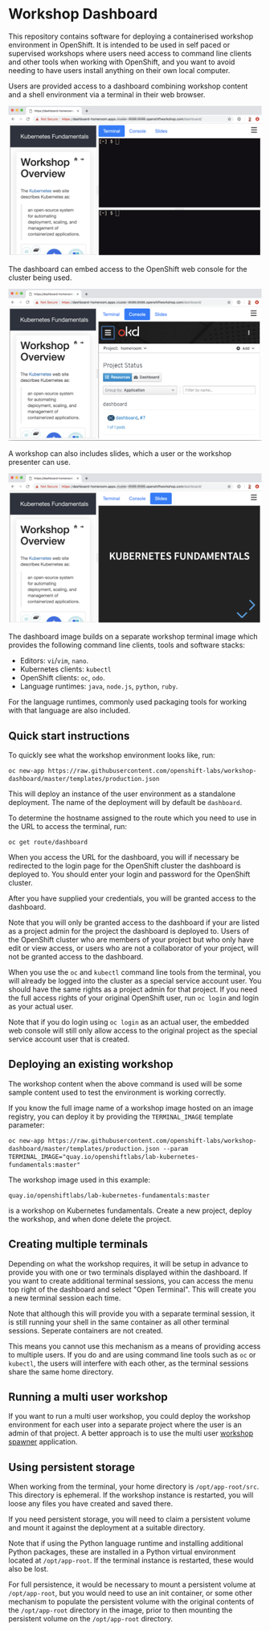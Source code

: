 Workshop Dashboard
==================

This repository contains software for deploying a containerised workshop environment in OpenShift. It is intended to be used in self paced or supervised workshops where users need access to command line clients and other tools when working with OpenShift, and you want to avoid needing to have users install anything on their own local computer.

Users are provided access to a dashboard combining workshop content and a shell environment via a terminal in their web browser.

![](terminal.png)

The dashboard can embed access to the OpenShift web console for the cluster being used.

![](console.png)

A workshop can also includes slides, which a user or the workshop presenter can use.

![](slides.png)

The dashboard image builds on a separate workshop terminal image which provides the following command line clients, tools and software stacks:

* Editors: ``vi``/``vim``, ``nano``.
* Kubernetes clients: ``kubectl``
* OpenShift clients: ``oc``, ``odo``.
* Language runtimes: ``java``, ``node.js``, ``python``, ``ruby``.

For the language runtimes, commonly used packaging tools for working with that language are also included.

Quick start instructions
------------------------

To quickly see what the workshop environment looks like, run:

```
oc new-app https://raw.githubusercontent.com/openshift-labs/workshop-dashboard/master/templates/production.json
```

This will deploy an instance of the user environment as a standalone deployment. The name of the deployment will by default be ``dashboard``.

To determine the hostname assigned to the route which you need to use in the URL to access the terminal, run:

```
oc get route/dashboard
```

When you access the URL for the dashboard, you will if necessary be redirected to the login page for the OpenShift cluster the dashboard is deployed to. You should enter your login and password for the OpenShift cluster.

After you have supplied your credentials, you will be granted access to the dashboard.

Note that you will only be granted access to the dashboard if your are listed as a project admin for the project the dashboard is deployed to. Users of the OpenShift cluster who are members of your project but who only have edit or view access, or users who are not a collaborator of your project, will not be granted access to the dashboard.

When you use the ``oc`` and ``kubectl`` command line tools from the terminal, you will already be logged into the cluster as a special service account user. You should have the same rights as a project admin for that project. If you need the full access rights of your original OpenShift user, run ``oc login`` and login as your actual user.

Note that if you do login using ``oc login`` as an actual user, the embedded web console will still only allow access to the original project as the special service account user that is created.

Deploying an existing workshop
------------------------------

The workshop content when the above command is used will be some sample content used to test the environment is working correctly.

If you know the full image name of a workshop image hosted on an image registry, you can deploy it by providing the ``TERMINAL_IMAGE`` template parameter:

```
oc new-app https://raw.githubusercontent.com/openshift-labs/workshop-dashboard/master/templates/production.json --param TERMINAL_IMAGE="quay.io/openshiftlabs/lab-kubernetes-fundamentals:master"
```

The workshop image used in this example:

```
quay.io/openshiftlabs/lab-kubernetes-fundamentals:master

```

is a workshop on Kubernetes fundamentals. Create a new project, deploy the workshop, and when done delete the project.

Creating multiple terminals
---------------------------

Depending on what the workshop requires, it will be setup in advance to provide you with one or two terminals displayed within the dashboard. If you want to create additional terminal sessions, you can access the menu top right of the dashboard and select "Open Terminal". This will create you a new terminal session each time.

Note that although this will provide you with a separate terminal session, it is still running your shell in the same container as all other terminal sessions. Seperate containers are not created.

This means you cannot use this mechanism as a means of providing access to multiple users. If you do and are using command line tools such as ``oc`` or ``kubectl``, the users will interfere with each other, as the terminal sessions share the same home directory.

Running a multi user workshop
-----------------------------

If you want to run a multi user workshop, you could deploy the workshop environment for each user into a separate project where the user is an admin of that project. A better approach is to use the multi user [workshop spawner](https://github.com/openshift-labs/workshop-jupyterhub) application.

Using persistent storage
------------------------

When working from the terminal, your home directory is ``/opt/app-root/src``. This directory is ephemeral. If the workshop instance is restarted, you will loose any files you have created and saved there.

If you need persistent storage, you will need to claim a persistent volume and mount it against the deployment at a suitable directory.

Note that if using the Python language runtime and installing additional Python packages, these are installed in a Python virtual environment located at ``/opt/app-root``. If the terminal instance is restarted, these would also be lost.

For full persistence, it would be necessary to mount a persistent volume at ``/opt/app-root``, but you would need to use an init container, or some other mechanism to populate the persistent volume with the original contents of the ``/opt/app-root`` directory in the image, prior to then mounting the persistent volume on the ``/opt/app-root`` directory.

